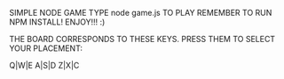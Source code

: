 
SIMPLE NODE GAME
TYPE node game.js TO PLAY
REMEMBER TO RUN NPM INSTALL!
ENJOY!!! :)


THE BOARD CORRESPONDS TO THESE KEYS. 
PRESS THEM TO SELECT YOUR PLACEMENT:

Q|W|E
A|S|D
Z|X|C